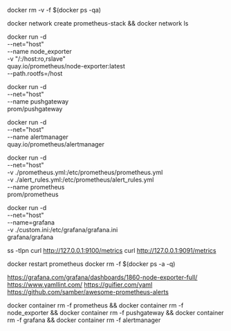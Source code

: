 docker rm -v -f $(docker ps -qa)

docker network create prometheus-stack && docker network ls

docker run -d \
  --net="host" \
  --name node_exporter \
  -v "/:/host:ro,rslave" \
  quay.io/prometheus/node-exporter:latest \
  --path.rootfs=/host

docker run -d \
  --net="host" \
  --name pushgateway \
  prom/pushgateway


docker run -d \
  --net="host" \
  --name alertmanager \
  quay.io/prometheus/alertmanager

docker run -d \
  --net="host" \
  -v ./prometheus.yml:/etc/prometheus/prometheus.yml \
  -v ./alert_rules.yml:/etc/prometheus/alert_rules.yml \
  --name prometheus \
  prom/prometheus

docker run -d \
  --net="host" \
  --name=grafana \
  -v ./custom.ini:/etc/grafana/grafana.ini \
  grafana/grafana

ss -tlpn
curl http://127.0.0.1:9100/metrics
curl http://127.0.0.1:9091/metrics

docker restart prometheus
docker rm -f $(docker ps -a -q)

https://grafana.com/grafana/dashboards/1860-node-exporter-full/
https://www.yamllint.com/
https://guifier.com/yaml
https://github.com/samber/awesome-prometheus-alerts

docker container rm -f prometheus && docker container rm -f node_exporter && docker container rm -f pushgateway && docker container rm -f grafana && docker container rm -f alertmanager